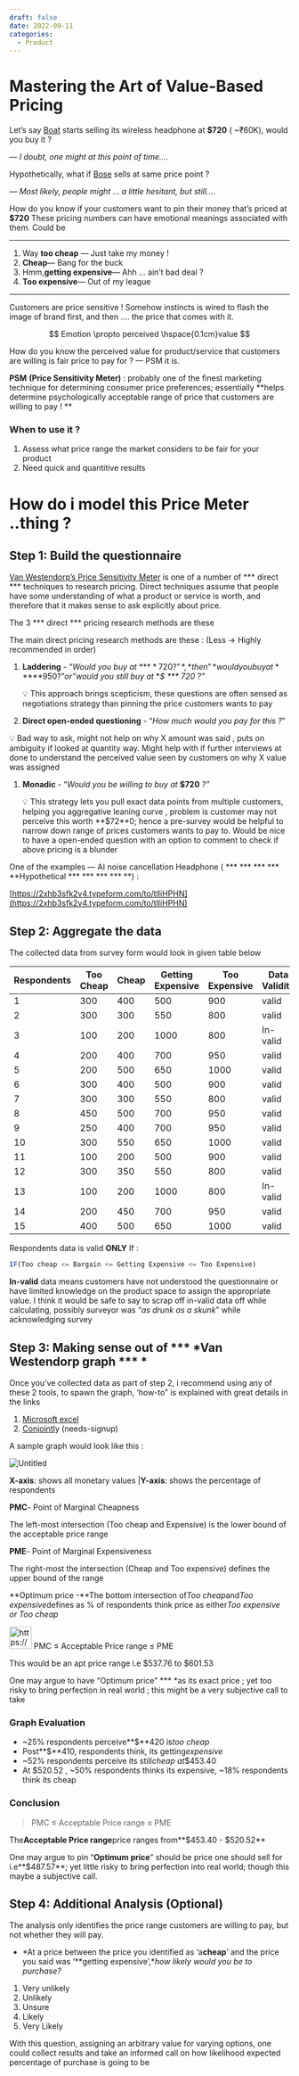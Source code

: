```yaml
---
draft: false
date: 2022-09-11
categories:
  - Product
---
```


# Mastering the Art of Value-Based Pricing

<!-- more -->

Let’s say [Boat](https://www.decathlon.in/) starts selling its wireless headphone at **$720** ( ~₹60K), would you buy it ?

*— I doubt, one might at this point of time.…*

Hypothetically, what if [Bose](https://www.bose.com/home) sells at same price point ?

*— Most likely, people might … a little hesitant, but still….*

How do you know if your customers want to pin their money that’s priced at **$720** These pricing numbers can have
emotional meanings associated with them. Could be

---

1. Way **too cheap** — Just take my money !
2. **Cheap**— Bang for the buck
3. Hmm,**getting expensive**— Ahh ... ain’t bad deal ?
4. **Too expensive**— Out of my league

---

Customers are price sensitive ! Somehow instincts is wired to flash the image of brand first, and then …. the price that
comes with it.

$$
Emotion \propto perceived \hspace{0.1cm}value
$$

How do you know the perceived value for product/service that customers are willing is fair price to pay for ? — PSM it
is.

**PSM** **(Price Sensitivity Meter)** : probably one of the finest marketing technique for determining consumer price
preferences; essentially **helps determine psychologically acceptable range of price that customers are willing to pay !
**

### When to use it ?

1. Assess what price range the market considers to be fair for your product
2. Need quick and quantitive results

# **How do i model this Price Meter ..thing ?**

## Step 1: Build the questionnaire

[Van Westendorp’s Price Sensitivity Meter](https://en.wikipedia.org/wiki/Van_Westendorp%27s_Price_Sensitivity_Meter) is
one of a number of *** direct *** techniques to research pricing. Direct techniques assume that people have some
understanding of what a product or service is worth, and therefore that it makes sense to ask explicitly about price.

The 3  *** direct ***  pricing research methods are these

The main direct pricing research methods are these : (Less → Highly recommended in order)

1. **Laddering** - “*Would you buy at* **$**720 ?”*,* then”*would you buy at* **$**950?”*or”would you still buy
   at* **$ *** 720 ?”*

    <aside>
    💡 This approach brings scepticism,  these questions are often sensed as negotiations strategy than pinning the price customers wants to pay

    </aside>


2. **Direct open-ended questioning** - “*How much would you pay for this ?*”

<aside>
💡 Bad way to ask, might not help on why X amount was said , puts on ambiguity if looked at quantity way. Might help with if further interviews at done to understand the perceived value seen by customers on why X value was assigned

</aside>

1. **Monadic** - “*Would you be willing to buy at* **$720** *?”*

    <aside>
    💡 This strategy lets you pull exact data points from multiple customers, helping you aggregative leaning curve , problem is customer may not perceive this worth **$72**0; hence a pre-survey would be helpful to narrow down range of prices customers wants to pay to. Would be nice to have a open-ended question with an option to comment to check if above pricing is a blunder

    </aside>

One of the examples — AI noise cancellation Headphone ( ***  ***  ***  *** **Hypothetical ***  ***  ***  *** **) :

[https://2xhb3sfk2v4.typeform.com/to/tlIiHPHN](https://2xhb3sfk2v4.typeform.com/to/tlIiHPHN)

## Step 2:  Aggregate the data

The collected data from survey form would look in given table below

| Respondents | Too Cheap | Cheap | Getting Expensive | Too Expensive | Data Validity |
|-------------|-----------|-------|-------------------|---------------|---------------|
| 1           | 300       | 400   | 500               | 900           | valid         |
| 2           | 300       | 300   | 550               | 800           | valid         |
| 3           | 100       | 200   | 1000              | 800           | In-valid      |
| 4           | 200       | 400   | 700               | 950           | valid         |
| 5           | 200       | 500   | 650               | 1000          | valid         |
| 6           | 300       | 400   | 500               | 900           | valid         |
| 7           | 300       | 300   | 550               | 800           | valid         |
| 8           | 450       | 500   | 700               | 950           | valid         |
| 9           | 250       | 400   | 700               | 950           | valid         |
| 10          | 300       | 550   | 650               | 1000          | valid         |
| 11          | 100       | 200   | 500               | 900           | valid         |
| 12          | 300       | 350   | 550               | 800           | valid         |
| 13          | 100       | 200   | 1000              | 800           | In-valid      |
| 14          | 200       | 450   | 700               | 950           | valid         |
| 15          | 400       | 500   | 650               | 1000          | valid         |

Respondents data is valid **ONLY** If :

```jsx
IF(Too cheap <= Bargain <= Getting Expensive <= Too Expensive)
```

**In-valid** data means customers have not understood the questionnaire or have limited knowledge on the product space
to assign the appropriate value. I think it would be safe to say to scrap off in-valid data off while calculating,
possibly surveyor was “*as drunk as a skunk*” while acknowledging survey

## Step 3: Making sense out of  *** *Van Westendorp graph *** *

Once you’ve collected data as part of step 2, i recommend using any of these 2 tools, to spawn the graph, ‘how-to” is
explained with great details in the links

1. [Microsoft excel](https://themaykin.com/blog/a-complete-guide-to-van-westendorp-how-to-graph-it-in-excel)
2. [Conjointl](http://conjointly.com/products/van-westendorp/)y (needs-signup)

A sample graph would look like this :

![Untitled](Van%20Westendorp%20pricing%20(Price%20Sensitivity%20Meter)%2029b71dd4501b42d29d7ebcd4ef89f27f/Untitled.png)

**X-axis**: shows all monetary values |**Y-axis**: shows the percentage of respondents

**PMC**- Point of Marginal Cheapness

The left-most intersection (Too cheap and Expensive) is the lower bound of the acceptable price range

**PME**- Point of Marginal Expensiveness

The right-most the intersection (Cheap and Too expensive) defines the upper bound of the range

**Optimum price -**The bottom intersection of*Too cheap*and*Too expensive*defines as % of respondents think price as
either*Too expensive or Too cheap*

<aside>
<img src="https://www.notion.so/icons/info-alternate_gray.svg" alt="https://www.notion.so/icons/info-alternate_gray.svg" width="40px" /> PMC ≤ Acceptable Price range ≤ PME

</aside>

This would be an apt price range i.e $537.76 to $601.53

One may argue to have “Optimum price”  *** *as its exact price ; yet too risky to bring perfection in real world ; this
might be a very subjective call to take

### Graph Evaluation

- ~25% respondents perceive**$**420 is*too cheap*
- Post**$**410, respondents think, its getting*expensive*
- ~52% respondents perceive its still*cheap at*$453.40
- At $520.52 , ~50% respondents thinks its expensive, ~18% respondents think its cheap

### Conclusion

> PMC ≤ Acceptable Price range ≤ PME
>

The**Acceptable Price range**price ranges from**$453.40 - $520.52**

One may argue to pin “**Optimum price**” should be price one should sell for i.e**$487.57**; yet little risky to bring
perfection into real world; though this maybe a subjective call.

## Step 4: Additional Analysis (Optional)

The analysis only identifies the price range customers are willing to pay, but not whether they will pay.

- *At a price between the price you identified as ‘a**cheap**’ and the price you said was ‘**getting expensive’,**how
  likely would you be to purchase?*

1. Very unlikely
2. Unlikely
3. Unsure
4. Likely
5. Very Likely

With this question, assigning an arbitrary value for varying options, one could collect results and take an informed
call on how likelihood expected percentage of purchase is going to be